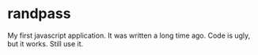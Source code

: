 # randpass

My first javascript application.
It was written a long time ago.
Code is ugly, but it works.
Still use it.

